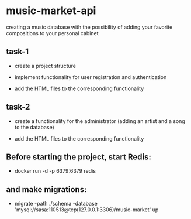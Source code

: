# music-market-api
creating a music database with the possibility of adding your favorite compositions to your personal cabinet

## task-1

- create a project structure

- implement functionality for user registration and authentication

- add the HTML files to the corresponding functionality

## task-2

- create a functionality for the administrator (adding an artist and a song to the database)

- add the HTML files to the corresponding functionality

## Before starting the project, start Redis:

- docker run -d -p 6379:6379 redis

## and make migrations:

- migrate -path ./schema -database 'mysql://sasa:110513@tcp(127.0.0.1:3306)/music-market' up